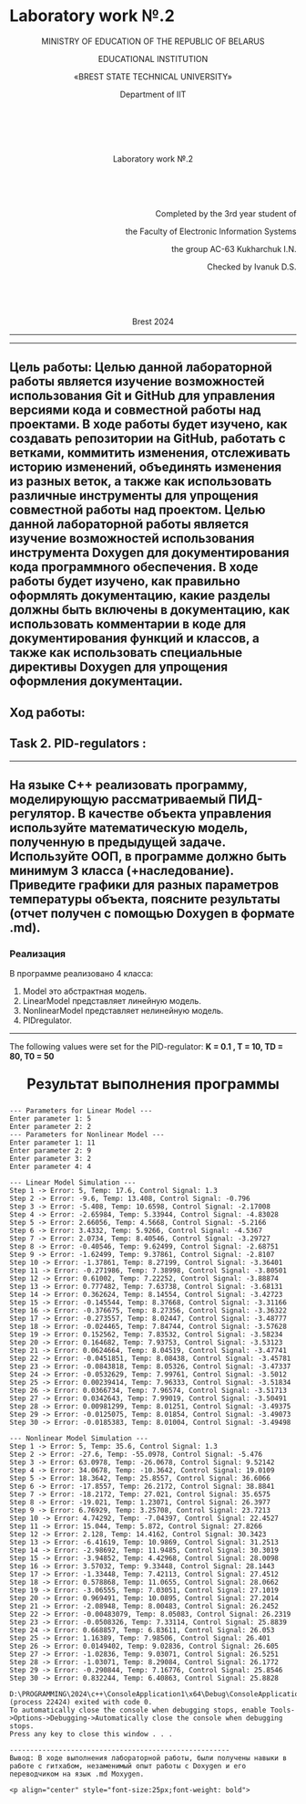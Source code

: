 # Laboratory work №.2    
<p align="center">MINISTRY OF EDUCATION OF THE REPUBLIC OF BELARUS</p>
<p align="center">EDUCATIONAL INSTITUTION</p>
<p align="center">«BREST STATE TECHNICAL UNIVERSITY»</p>       
<p align="center">Department of IIT</p>
<br><br><br><br>
<p align="center">Laboratory work №.2 </p>
<br><br><br>
<p align="right">Completed by the 3rd year student of</p> 
<p align="right">the Faculty of Electronic Information Systems</p>
<p align="right">the group AC-63 Kukharchuk I.N.</p>
<p align="right">Checked by Ivanuk D.S.</p>
<br><br><br>
<p align="center">Brest 2024</p>

---

------------------------------------------------------
Цель работы: Целью данной лабораторной работы является изучение возможностей использования Git и GitHub для управления версиями кода и совместной работы над проектами. В ходе работы будет изучено, как создавать репозитории на GitHub, работать с ветками, коммитить изменения, отслеживать историю изменений, объединять изменения из разных веток, а также как использовать различные инструменты для упрощения совместной работы над проектом.
Целью данной лабораторной работы является изучение возможностей использования инструмента Doxygen для документирования кода программного обеспечения. В ходе работы будет изучено, как правильно оформлять документацию, какие разделы должны быть включены в документацию, как использовать комментарии в коде для документирования функций и классов, а также как использовать специальные директивы Doxygen для упрощения оформления документации.
------------------------------------------------------
Ход работы:
------------------------------------------------------


## Task 2. PID-regulators :
------------------------------------------------------
На языке C++ реализовать программу, моделирующую рассматриваемый ПИД-регулятор. В качестве объекта управления используйте математическую модель, полученную в предыдущей задаче. Используйте ООП, в программе должно быть минимум 3 класса (+наследование). Приведите графики для разных параметров температуры объекта, поясните результаты (отчет получен с помощью Doxygen в формате .md).
------------------------------------------------------
### Реализация
В программе реализовано 4 класса:
1. Model это абстрактная модель. 
2. LinearModel представляет линейную модель.
3. NonlinearModel представляет нелинейную модель.
4. PIDregulator.
------------------------------------------------------





The following values were set for the PID-regulator: __K = 0.1 , T = 10, TD = 80, T0 = 50__ 

<p align="center" style="font-size:25px;font-weight: bold">
Результат выполнения программы</p>

```console
--- Parameters for Linear Model ---
Enter parameter 1: 5
Enter parameter 2: 2
--- Parameters for Nonlinear Model ---
Enter parameter 1: 11
Enter parameter 2: 9
Enter parameter 3: 2
Enter parameter 4: 4

--- Linear Model Simulation ---
Step 1 -> Error: 5, Temp: 17.6, Control Signal: 1.3
Step 2 -> Error: -9.6, Temp: 13.408, Control Signal: -0.796
Step 3 -> Error: -5.408, Temp: 10.6598, Control Signal: -2.17008
Step 4 -> Error: -2.65984, Temp: 5.33944, Control Signal: -4.83028
Step 5 -> Error: 2.66056, Temp: 4.5668, Control Signal: -5.2166
Step 6 -> Error: 3.4332, Temp: 5.9266, Control Signal: -4.5367
Step 7 -> Error: 2.0734, Temp: 8.40546, Control Signal: -3.29727
Step 8 -> Error: -0.40546, Temp: 9.62499, Control Signal: -2.68751
Step 9 -> Error: -1.62499, Temp: 9.37861, Control Signal: -2.8107
Step 10 -> Error: -1.37861, Temp: 8.27199, Control Signal: -3.36401
Step 11 -> Error: -0.271986, Temp: 7.38998, Control Signal: -3.80501
Step 12 -> Error: 0.61002, Temp: 7.22252, Control Signal: -3.88874
Step 13 -> Error: 0.777482, Temp: 7.63738, Control Signal: -3.68131
Step 14 -> Error: 0.362624, Temp: 8.14554, Control Signal: -3.42723
Step 15 -> Error: -0.145544, Temp: 8.37668, Control Signal: -3.31166
Step 16 -> Error: -0.376675, Temp: 8.27356, Control Signal: -3.36322
Step 17 -> Error: -0.273557, Temp: 8.02447, Control Signal: -3.48777
Step 18 -> Error: -0.024465, Temp: 7.84744, Control Signal: -3.57628
Step 19 -> Error: 0.152562, Temp: 7.83532, Control Signal: -3.58234
Step 20 -> Error: 0.164682, Temp: 7.93753, Control Signal: -3.53123
Step 21 -> Error: 0.0624664, Temp: 8.04519, Control Signal: -3.47741
Step 22 -> Error: -0.0451851, Temp: 8.08438, Control Signal: -3.45781
Step 23 -> Error: -0.0843818, Temp: 8.05326, Control Signal: -3.47337
Step 24 -> Error: -0.0532629, Temp: 7.99761, Control Signal: -3.5012
Step 25 -> Error: 0.00239414, Temp: 7.96333, Control Signal: -3.51834
Step 26 -> Error: 0.0366734, Temp: 7.96574, Control Signal: -3.51713
Step 27 -> Error: 0.0342643, Temp: 7.99019, Control Signal: -3.50491
Step 28 -> Error: 0.00981299, Temp: 8.01251, Control Signal: -3.49375
Step 29 -> Error: -0.0125075, Temp: 8.01854, Control Signal: -3.49073
Step 30 -> Error: -0.0185383, Temp: 8.01004, Control Signal: -3.49498

--- Nonlinear Model Simulation ---
Step 1 -> Error: 5, Temp: 35.6, Control Signal: 1.3
Step 2 -> Error: -27.6, Temp: -55.0978, Control Signal: -5.476
Step 3 -> Error: 63.0978, Temp: -26.0678, Control Signal: 9.52142
Step 4 -> Error: 34.0678, Temp: -10.3642, Control Signal: 19.0109
Step 5 -> Error: 18.3642, Temp: 25.8557, Control Signal: 36.6066
Step 6 -> Error: -17.8557, Temp: 26.2172, Control Signal: 38.8841
Step 7 -> Error: -18.2172, Temp: 27.021, Control Signal: 35.6575
Step 8 -> Error: -19.021, Temp: 1.23071, Control Signal: 26.3977
Step 9 -> Error: 6.76929, Temp: 3.25708, Control Signal: 23.7213
Step 10 -> Error: 4.74292, Temp: -7.04397, Control Signal: 22.4527
Step 11 -> Error: 15.044, Temp: 5.872, Control Signal: 27.8266
Step 12 -> Error: 2.128, Temp: 14.4162, Control Signal: 30.3423
Step 13 -> Error: -6.41619, Temp: 10.9869, Control Signal: 31.2513
Step 14 -> Error: -2.98692, Temp: 11.9485, Control Signal: 30.3019
Step 15 -> Error: -3.94852, Temp: 4.42968, Control Signal: 28.0098
Step 16 -> Error: 3.57032, Temp: 9.33448, Control Signal: 28.1443
Step 17 -> Error: -1.33448, Temp: 7.42113, Control Signal: 27.4512
Step 18 -> Error: 0.578868, Temp: 11.0655, Control Signal: 28.0662
Step 19 -> Error: -3.06555, Temp: 7.03051, Control Signal: 27.1019
Step 20 -> Error: 0.969491, Temp: 10.0895, Control Signal: 27.2014
Step 21 -> Error: -2.08948, Temp: 8.00483, Control Signal: 26.2452
Step 22 -> Error: -0.00483079, Temp: 8.05083, Control Signal: 26.2319
Step 23 -> Error: -0.0508326, Temp: 7.33114, Control Signal: 25.8839
Step 24 -> Error: 0.668857, Temp: 6.83611, Control Signal: 26.053
Step 25 -> Error: 1.16389, Temp: 7.98506, Control Signal: 26.401
Step 26 -> Error: 0.0149402, Temp: 9.02836, Control Signal: 26.605
Step 27 -> Error: -1.02836, Temp: 9.03071, Control Signal: 26.5251
Step 28 -> Error: -1.03071, Temp: 8.29084, Control Signal: 26.1772
Step 29 -> Error: -0.290844, Temp: 7.16776, Control Signal: 25.8546
Step 30 -> Error: 0.832244, Temp: 6.40863, Control Signal: 25.8828

D:\PROGRAMMING\2024\c++\ConsoleApplication1\x64\Debug\ConsoleApplication1.exe (process 22424) exited with code 0.
To automatically close the console when debugging stops, enable Tools->Options->Debugging->Automatically close the console when debugging stops.
Press any key to close this window . . .

------------------------------------------------------
Вывод: В ходе выполнения лабораторной работы, были получены навыки в работе с гитхабом, незаменимый опыт работы с Doxygen и его переводчиком на язык .md Moxygen.

<p align="center" style="font-size:25px;font-weight: bold">
